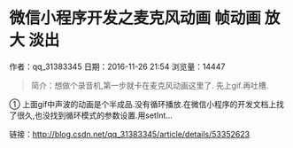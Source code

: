 # 微信小程序开发之麦克风动画 帧动画 放大 淡出
作者：qq_31383345
日期：2016-11-26 21:54
浏览量：14447
> 简介：想做个录音机,第一步就卡在麦克风动画这里了.
先上gif.再吐槽.


① 上面gif中声波的动画是个半成品.没有循环播放.在微信小程序的开发文档上找了很久,也没找到循环模式的参数设置.用setInt...

 链接：http://blog.csdn.net/qq_31383345/article/details/53352623
